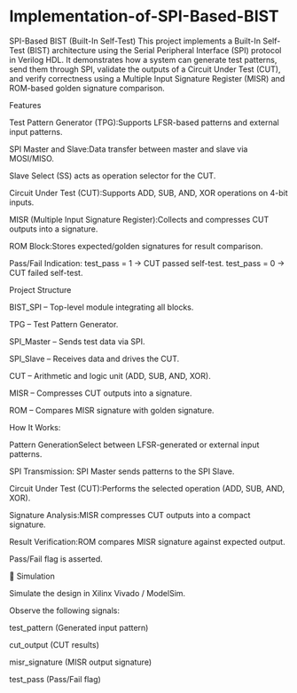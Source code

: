 # Implementation-of-SPI-Based-BIST
SPI-Based BIST (Built-In Self-Test)
This project implements a Built-In Self-Test (BIST) architecture using the Serial Peripheral Interface (SPI) protocol in Verilog HDL.
It demonstrates how a system can generate test patterns, send them through SPI, validate the outputs of a Circuit Under Test (CUT), and verify correctness using a Multiple Input Signature Register (MISR) and ROM-based golden signature comparison.

Features

Test Pattern Generator (TPG):Supports LFSR-based patterns and external input patterns.

SPI Master and Slave:Data transfer between master and slave via MOSI/MISO.

Slave Select (SS) acts as operation selector for the CUT.

Circuit Under Test (CUT):Supports ADD, SUB, AND, XOR operations on 4-bit inputs.

MISR (Multiple Input Signature Register):Collects and compresses CUT outputs into a signature.

ROM Block:Stores expected/golden signatures for result comparison.

Pass/Fail Indication:
test_pass = 1 → CUT passed self-test.
test_pass = 0 → CUT failed self-test.

 Project Structure

BIST_SPI – Top-level module integrating all blocks.

TPG – Test Pattern Generator.

SPI_Master – Sends test data via SPI.

SPI_Slave – Receives data and drives the CUT.

CUT – Arithmetic and logic unit (ADD, SUB, AND, XOR).

MISR – Compresses CUT outputs into a signature.

ROM – Compares MISR signature with golden signature.

 How It Works:

Pattern GenerationSelect between LFSR-generated or external input patterns.

SPI Transmission: SPI Master sends patterns to the SPI Slave.

Circuit Under Test (CUT):Performs the selected operation (ADD, SUB, AND, XOR).

Signature Analysis:MISR compresses CUT outputs into a compact signature.

Result Verification:ROM compares MISR signature against expected output.

Pass/Fail flag is asserted.

🔧 Simulation

Simulate the design in Xilinx Vivado / ModelSim.

Observe the following signals:

test_pattern (Generated input pattern)

cut_output (CUT results)

misr_signature (MISR output signature)

test_pass (Pass/Fail flag)
